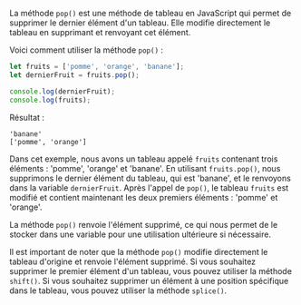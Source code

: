 
La méthode `pop()` est une méthode de tableau en JavaScript qui permet de supprimer le dernier élément d'un tableau. Elle modifie directement le tableau en supprimant et renvoyant cet élément.

Voici comment utiliser la méthode `pop()` :

```javascript
let fruits = ['pomme', 'orange', 'banane'];
let dernierFruit = fruits.pop();

console.log(dernierFruit);
console.log(fruits);
```

Résultat :
```
'banane'
['pomme', 'orange']
```

Dans cet exemple, nous avons un tableau appelé `fruits` contenant trois éléments : 'pomme', 'orange' et 'banane'. En utilisant `fruits.pop()`, nous supprimons le dernier élément du tableau, qui est 'banane', et le renvoyons dans la variable `dernierFruit`. Après l'appel de `pop()`, le tableau `fruits` est modifié et contient maintenant les deux premiers éléments : 'pomme' et 'orange'.

La méthode `pop()` renvoie l'élément supprimé, ce qui nous permet de le stocker dans une variable pour une utilisation ultérieure si nécessaire.

Il est important de noter que la méthode `pop()` modifie directement le tableau d'origine et renvoie l'élément supprimé. Si vous souhaitez supprimer le premier élément d'un tableau, vous pouvez utiliser la méthode `shift()`. Si vous souhaitez supprimer un élément à une position spécifique dans le tableau, vous pouvez utiliser la méthode `splice()`.